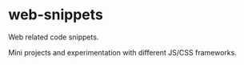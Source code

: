 # web-snippets
Web related code snippets. 

Mini projects and experimentation with different JS/CSS frameworks.

